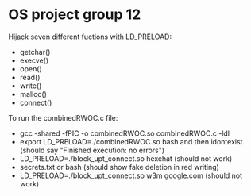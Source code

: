# OS project group 12
Hijack seven different fuctions with LD_PRELOAD: 
- getchar()
- execve()
- open()
- read()
- write()
- malloc()
- connect()

To run the combinedRWOC.c file:
- gcc  -shared -fPIC -o combinedRWOC.so combinedRWOC.c -ldl
- export LD_PRELOAD=./combinedRWOC.so bash and then idontexist (should say "Finished execution: no errors")
- LD_PRELOAD=./block_upt_connect.so hexchat (should not work)
- secrets.txt or bash (should show fake deletion in red writing)
- LD_PRELOAD=./block_upt_connect.so w3m google.com (should not work)
